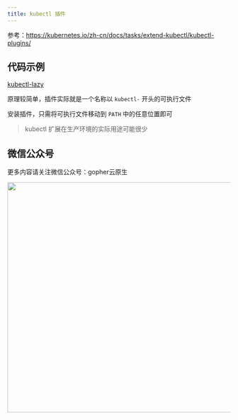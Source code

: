 ```yaml
---
title: kubectl 插件
---
```


参考：https://kubernetes.io/zh-cn/docs/tasks/extend-kubectl/kubectl-plugins/

## 代码示例

[kubectl-lazy](https://github.com/togettoyou/kubectl-lazy)

原理较简单，插件实际就是一个名称以 `kubectl-` 开头的可执行文件

安装插件，只需将可执行文件移动到 `PATH` 中的任意位置即可

> kubectl 扩展在生产环境的实际用途可能很少

## 微信公众号

更多内容请关注微信公众号：gopher云原生

<img src="https://github.com/user-attachments/assets/ea93572c-6c05-4751-bde7-35a58fe083f1" width="520px" />
